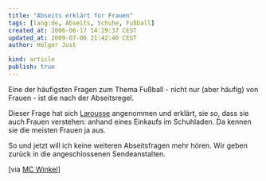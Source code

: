```yaml
---
title: "Abseits erklärt für Frauen"
tags: [lang:de, Abseits, Schuhe, Fußball]
created_at: 2006-06-17 14:29:37 CEST
updated_at: 2009-07-06 21:42:40 CEST
author: Holger Just

kind: article
publish: true
---
```


Eine der häufigsten Fragen zum Thema Fußball - nicht nur (aber häufig) von Frauen - ist die nach der Abseitsregel.

Dieser Frage hat sich [Larousse](http://larousse.twoday.net/stories/2183794/) angenommen und erklärt, sie so, dass sie auch Frauen verstehen: anhand eines Einkaufs im Schuhladen. Da kennen sie die meisten Frauen ja aus.

So und jetzt will ich keine weiteren Abseitsfragen mehr hören. Wir geben zurück in die angeschlossenen Sendeanstalten.

[via [MC Winkel](http://www.whudat.de/?p=660)]